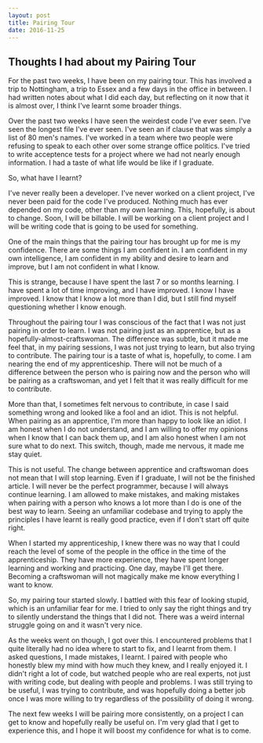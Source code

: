 ```yaml
---
layout: post
title: Pairing Tour
date: 2016-11-25
---
```


Thoughts I had about my Pairing Tour
----------------

For the past two weeks, I have been on my pairing tour.  This has involved a trip to Nottingham, a trip to Essex and a few days in the office in between.  I had written notes about what I did each day, but reflecting on it now that it is almost over, I think I've learnt some broader things.

Over the past two weeks I have seen the weirdest code I've ever seen.  I've seen the longest file I've ever seen.  I've seen an if clause that was simply a list of 80 men's names.  I've worked in a team where two people were refusing to speak to each other over some strange office politics.  I've tried to write acceptence tests for a project where we had not nearly enough information.  I had a taste of what life would be like if I graduate.

So, what have I learnt?

I've never really been a developer.  I've never worked on a client project, I've never been paid for the code I've produced.  Nothing much has ever depended on my code, other than my own learning.  This, hopefully, is about to change.  Soon, I will be billable.  I will be working on a client project and I will be writing code that is going to be used for something.

One of the main things that the pairing tour has brought up for me is my confidence.  There are some things I am confident in.  I am confident in my own intelligence, I am confident in my ability and desire to learn and improve, but I am not confident in what I know.

This is strange, because I have spent the last 7 or so months learning.  I have spent a lot of time improving, and I have improved.  I know I have improved.  I know that I know a lot more than I did, but I still find myself questioning whether I know enough.

Throughout the pairing tour I was conscious of the fact that I was not just pairing in order to learn.  I was not pairing just as an apprentice, but as a hopefully-almost-craftswoman.  The difference was subtle, but it made me feel that, in my pairing sessions, I was not just trying to learn, but also trying to contribute.  The pairing tour is a taste of what is, hopefully, to come.  I am nearing the end of my apprenticeship.  There will not be much of a difference between the person who is pairing now and the person who will be pairing as a craftswoman, and yet I felt that it was really difficult for me to contribute.

More than that, I sometimes felt nervous to contribute, in case I said something wrong and looked like a fool and an idiot.  This is not helpful.  When pairing as an apprentice, I'm more than happy to look like an idiot.  I am honest when I do not understand, and I am willing to offer my opinions when I know that I can back them up, and I am also honest when I am not sure what to do next.  This switch, though, made me nervous, it made me stay quiet.

This is not useful.  The change between apprentice and craftswoman does not mean that I will stop learning.  Even if I graduate, I will not be the finished article.  I will never be the perfect programmer, because I will always continue learning.  I am allowed to make mistakes, and making mistakes when pairing with a person who knows a lot more than I do is one of the best way to learn.  Seeing an unfamiliar codebase and trying to apply the principles I have learnt is really good practice, even if I don't start off quite right.

When I started my apprenticeship, I knew there was no way that I could reach the level of some of the people in the office in the time of the apprenticeship.  They have more experience, they have spent longer learning and working and practicing.  One day, maybe I'll get there.  Becoming a craftswoman will not magically make me know everything I want to know.

So, my pairing tour started slowly.  I battled with this fear of looking stupid, which is an unfamiliar fear for me.  I tried to only say the right things and try to silently understand the things that I did not.  There was a weird internal struggle going on and it wasn't very nice.

As the weeks went on though, I got over this.  I encountered problems that I quite literally had no idea where to start to fix, and I learnt from them.  I asked questions, I made mistakes, I learnt.  I paired with people who honestly blew my mind with how much they knew, and I really enjoyed it.  I didn't right a lot of code, but watched people who are real experts, not just with writing code, but dealing with people and problems.  I was still trying to be useful, I was trying to contribute, and was hopefully doing a better job once I was more willing to try regardless of the possibility of doing it wrong.

The next few weeks I will be pairing more consistently, on a project I can get to know and hopefully really be useful on.  I'm very glad that I get to experience this, and I hope it will boost my confidence for what is to come.
